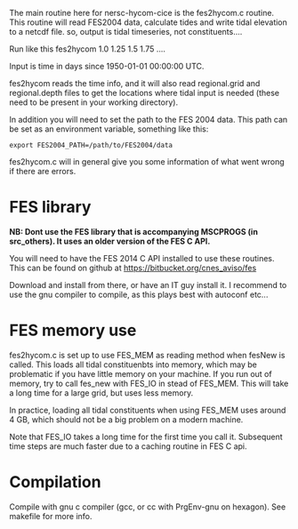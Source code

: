 

The main routine here for nersc-hycom-cice is the fes2hycom.c routine.
This routine will read FES2004 data, calculate tides and write tidal elevation 
to a netcdf file. so, output is tidal timeseries, not constituents....

Run like this
   fes2hycom 1.0 1.25 1.5 1.75 ....

Input is time in days since 1950-01-01 00:00:00 UTC.

fes2hycom reads the time info, and it will also read  regional.grid and regional.depth 
files to get the locations where tidal input is needed (these need to be present in your
working directory). 

In addition you will need to set the path to the FES 2004  data. This path can be set 
as an environment variable, something like this:

    export FES2004_PATH=/path/to/FES2004/data

fes2hycom.c will in general give you some information of what went wrong if there are errors. 


# FES library

**NB: Dont use the FES library that is accompanying MSCPROGS (in src_others). It uses an older version of the FES C API.**

You will need to have the FES 2014 C API installed to use these routines. This can be found on github at
https://bitbucket.org/cnes_aviso/fes

Download and install from  there, or have an IT guy install it. I recommend to use the gnu compiler to compile, as this 
plays best with autoconf etc...


# FES memory use

fes2hycom.c is set up to  use FES_MEM as reading method when fesNew is called. This loads
all tidal constituenbts into memory, which may be problematic if you have little memory on your machine. If 
you run out of memory, try to call fes_new with FES_IO in stead of FES_MEM. This will take a long time for 
a large grid, but uses less memory. 

In practice, loading all tidal constituents when using FES_MEM uses around 4 GB, which should not be a big problem on a modern machine.

Note that FES_IO takes a long time for the first time you call it. Subsequent time steps are much faster due to a caching routine in FES C api.



# Compilation

Compile with gnu c compiler (gcc, or cc with PrgEnv-gnu on hexagon). See makefile for more info. 



